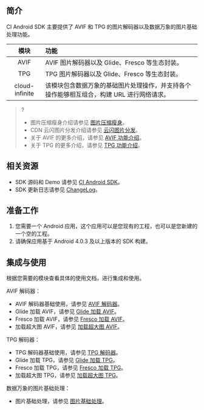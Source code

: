 ## 简介

CI Android SDK 主要提供了 AVIF 和 TPG 的图片解码器以及数据万象的图片基础处理功能。

|模块|功能
|:--:|:--
|AVIF|AVIF 图片解码器以及 Glide、Fresco 等生态封装。
|TPG|TPG 图片解码器以及 Glide、Fresco 等生态封装。
|cloud-infinite|该模块包含数据万象的基础图片处理操作，并支持各个操作能够相互组合，构建 URL 进行网络请求。

>?
>- 图片压缩瘦身介绍请参见 [图片压缩瘦身](https://cloud.tencent.com/act/pro/pictureSlimming)。
>- CDN 云闪图片分发介绍请参见 [云闪图片分发](https://cloud.tencent.com/solution/image-delivery)。
>- 关于 AVIF 的更多介绍，请参见 [AVIF 功能介绍](https://cloud.tencent.com/document/product/460/60527)。
>- 关于 TPG 的更多介绍，请参见 [TPG 功能介绍](https://cloud.tencent.com/document/product/460/60526)。

## 相关资源

- SDK 源码和 Demo 请参见 [CI Android SDK](https://github.com/tencentyun/cloud-Infinite-sdk-android.git)。
- SDK 更新日志请参见 [ChangeLog](https://github.com/tencentyun/cloud-Infinite-sdk-android/blob/master/CHANGELOG.md)。

## 准备工作

1. 您需要一个 Android 应用，这个应用可以是您现有的工程，也可以是您新建的一个空的工程。
2. 请确保应用基于 Android 4.0.3 及以上版本的 SDK 构建。

## 集成与使用

根据您需要的模块查看具体的使用文档，进行集成和使用。

AVIF 解码器：
- AVIF 解码器基础使用，请参见 [AVIF 解码器](https://xxx.com)。
- Glide 加载 AVIF，请参见 [Glide 加载 AVIF](https://xxx.com)。
- Fresco 加载 AVIF，请参见 [Fresco 加载 AVIF](https://xxx.com)。
- 加载超大图 AVIF，请参见 [加载超大图 AVIF](https://xxx.com)。

TPG 解码器：
- TPG 解码器基础使用，请参见 [TPG 解码器](https://xxx.com)。
- Glide 加载 TPG，请参见 [Glide 加载 TPG](https://xxx.com)。
- Fresco 加载 TPG，请参见 [Fresco 加载 TPG](https://xxx.com)。
- 加载超大图 TPG，请参见 [加载超大图 TPG](https://xxx.com)。

数据万象的图片基础处理：
- 图片基础处理，请参见 [图片基础处理](https://xxx.com)。